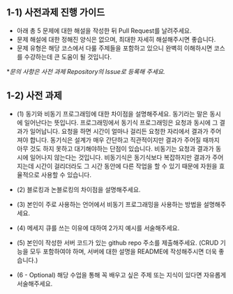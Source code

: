 ## 1-1) 사전과제 진행 가이드

- 아래 총 5 문제에 대한 해설을 작성한 뒤 Pull Request를 날려주세요.
- 문제 해설에 대한 정해진 양식은 없으며, 최대한 자세히 해설해주시면 좋습니다.
- 문제 유형은 해당 코스에서 다룰 주제들을 포함하고 있으니 완벽히 이해하시면 코스를 수강하는데 큰 도움이 될 것입니다.

**문의 사항은 사전 과제 Repository의 Issue로 등록해 주세요.*
  


## 1-2) 사전 과제

- (1) 동기와 비동기 프로그래밍에 대한 차이점을 설명해주세요.
동기라는 말은 동시에 일어난다는 뜻입니다. 프로그래밍에서 동기식 프로그래밍은 요청과 동시에 그 결과가 일어납니다. 요청을 하면 시간이 얼마나 걸리든 요청한 자리에서 결과가 주어져야 합니다. 동기식은 설계가 매우 간단하고 직관적이지만 결과가 주어질 때까지 아무 것도 하지 못하고 대기해야하는 단점이 있습니다. 비동기는 요청과 결과가 동시에 일어나지 않는다는 것입니다. 비동기식은 동기식보다 복잡하지만 결과가 주어지는데 시간이 걸리더라도 그 시간 동안에 다른 작업을 할 수 있기 때문에 자원을 효율적으로 사용할 수 있습니다.

- (2) 블로킹과 논블로킹의 차이점을 설명해주세요.

- (3) 본인이 주로 사용하는 언어에서 비동기 프로그래밍을 사용하는 방법을 설명해주세요.
- (4) 메세지 큐를 쓰는 이유에 대하여 2가지 예시를 서술해주세요.
- (5) 본인이 작성한 서버 코드가 있는 github repo 주소를 제출해주세요. (CRUD 기능을 모두 포함하여야 하며, 서버에 대한 설명을 README에 작성해주시면 더욱 좋습니다.) 
- (6 - Optional) 해당 수업을 통해 꼭 배우고 싶은 주제 또는 지식이 있다면 자유롭게 서술해주세요.
